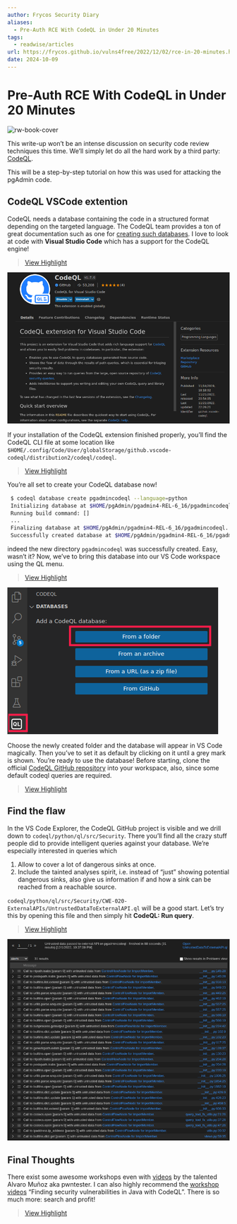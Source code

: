```yaml
---
author: Frycos Security Diary
aliases:
  - Pre-Auth RCE With CodeQL in Under 20 Minutes
tags:
  - readwise/articles
url: https://frycos.github.io/vulns4free/2022/12/02/rce-in-20-minutes.html
date: 2024-10-09
---
```

# Pre-Auth RCE With CodeQL in Under 20 Minutes

![rw-book-cover](https://frycos.github.io/assets/images/codeql/codeqlresult.png)


This write-up won’t be an intense discussion on security code review techniques this time. We’ll simply let do all the hard work by a third party: [CodeQL](../../Dev,%20ICT%20&%20Cybersec/Tools/CodeQL.md).

This will be a step-by-step tutorial on how this was used for attacking the pgAdmin code.

## CodeQL VSCode extention

CodeQL needs a database containing the code in a structured format depending on the targeted language. The CodeQL team provides a ton of great documentation such as one for [creating such databases](https://codeql.github.com/docs/codeql-cli/creating-codeql-databases/). I love to look at code with **Visual Studio Code** which has a support for the CodeQL engine!
> [View Highlight](https://read.readwise.io/read/01j9s7x27743058x2z8xph2yrn)

![](attachments/codeql-ext-vscode.png)

If your installation of the CodeQL extension finished properly, you’ll find the CodeQL CLI file at some location like `$HOME/.config/Code/User/globalStorage/github.vscode-codeql/distribution2/codeql/codeql`.
> [View Highlight](https://read.readwise.io/read/01j9s7ynq4fyw5e66bwmm8h9n2)

You’re all set to create your CodeQL database now!
```sh
 $ codeql database create pgadmincodeql --language=python
 Initializing database at $HOME/pgAdmin/pgadmin4-REL-6_16/pgadmincodeql.
 Running build command: []
 ...
 Finalizing database at $HOME/pgAdmin/pgadmin4-REL-6_16/pgadmincodeql.
 Successfully created database at $HOME/pgAdmin/pgadmin4-REL-6_16/pgadmincodeql
```

indeed the new directory `pgadmincodeql` was successfully created. Easy, wasn’t it? Now, we’ve to bring this database into our VS Code workspace using the QL menu.
> [View Highlight](https://read.readwise.io/read/01j9s7zph4k2s0dj56tr7yqjex)

![](attachments/vscode-ql-menu.png)

Choose the newly created folder and the database will appear in VS Code magically. Then you’ve to set it as default by clicking on it until a grey mark is shown. You’re ready to use the database! Before starting, clone the official [CodeQL GitHub repository](https://github.com/github/codeql) into your workspace, also, since some default codeql queries are required.
> [View Highlight](https://read.readwise.io/read/01j9s8210akczcn5hz225j9svp)

## Find the flaw

In the VS Code Explorer, the CodeQL GitHub project is visible and we drill down to `codeql/python/ql/src/Security`. There you’ll find all the crazy stuff people did to provide intelligent queries against your database. We’re especially interested in queries which
 1. Allow to cover a lot of dangerous sinks at once.
 2. Include the tainted analyses spirit, i.e. instead of “just” showing potential dangerous sinks, also give us information if and how a sink can be reached from a reachable source.

`codeql/python/ql/src/Security/CWE-020-ExternalAPIs/UntrustedDataToExternalAPI.ql` will be a good start. Let’s try this by opening this file and then simply hit **CodeQL: Run query**.
> [View Highlight](https://read.readwise.io/read/01j9s84eyrwzq62rpf4nh58m2k)

![](attachments/codeql-run-query.png)

## Final Thoughts

There exist some awesome workshops even with [videos](https://youtu.be/-bJ2Ioi7Icg) by the talented Alvaro Muñoz aka pwntester. I can also highly recommend the [workshop videos](https://youtu.be/nvCd0Ee4FgE) “Finding security vulnerabilities in Java with CodeQL”. There is so much more: search and profit!

> [View Highlight](https://read.readwise.io/read/01j9s8fb3mr4ewynw6v7zmx9bb)

